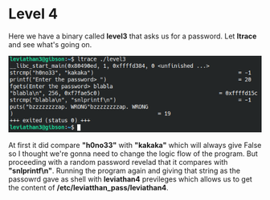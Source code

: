 # Level 4

Here we have a binary called **level3** that asks us for a password. Let **ltrace** and see what's going on.

![alt text](LeviathanScreenshots/4.png)

At first it did compare **"h0no33"** with **"kakaka"** which will always give False so I thought we're gonna need to change the logic flow of the program. But proceeding with a random password revelad that it compares with **"snlprintf\n"**. Running the program again and giving that string as the passowrd gave as shell with **leviathan4** previleges which allows us to get the content of **/etc/leviatthan_pass/leviathan4**.